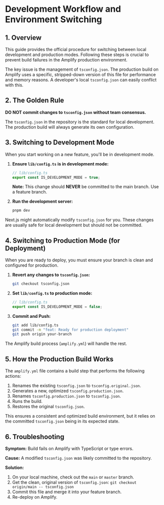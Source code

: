 # Development Workflow and Environment Switching

## 1. Overview

This guide provides the official procedure for switching between local development and production modes. Following these steps is crucial to prevent build failures in the Amplify production environment.

The key issue is the management of `tsconfig.json`. The production build on Amplify uses a specific, stripped-down version of this file for performance and memory reasons. A developer's local `tsconfig.json` can easily conflict with this.

## 2. The Golden Rule

**DO NOT commit changes to `tsconfig.json` without team consensus.**

The `tsconfig.json` in the repository is the standard for local development. The production build will always generate its own configuration.

## 3. Switching to Development Mode

When you start working on a new feature, you'll be in development mode.

1.  **Ensure `lib/config.ts` is in development mode:**

    ```typescript
    // lib/config.ts
    export const IS_DEVELOPMENT_MODE = true;
    ```

    **Note:** This change should **NEVER** be committed to the main branch. Use a feature branch.

2.  **Run the development server:**
    ```bash
    pnpm dev
    ```

Next.js might automatically modify `tsconfig.json` for you. These changes are usually safe for local development but should not be committed.

## 4. Switching to Production Mode (for Deployment)

When you are ready to deploy, you must ensure your branch is clean and configured for production.

1.  **Revert any changes to `tsconfig.json`:**
    ```bash
    git checkout tsconfig.json
    ```

2.  **Set `lib/config.ts` to production mode:**
    ```typescript
    // lib/config.ts
    export const IS_DEVELOPMENT_MODE = false;
    ```

3.  **Commit and Push:**
    ```bash
    git add lib/config.ts
    git commit -m "feat: Ready for production deployment"
    git push origin your-branch
    ```

The Amplify build process (`amplify.yml`) will handle the rest.

## 5. How the Production Build Works

The `amplify.yml` file contains a build step that performs the following actions:

1.  Renames the existing `tsconfig.json` to `tsconfig.original.json`.
2.  Generates a new, optimized `tsconfig.production.json`.
3.  Renames `tsconfig.production.json` to `tsconfig.json`.
4.  Runs the build.
5.  Restores the original `tsconfig.json`.

This ensures a consistent and optimized build environment, but it relies on the committed `tsconfig.json` being in its expected state.

## 6. Troubleshooting

**Symptom:** Build fails on Amplify with TypeScript or type errors.

**Cause:** A modified `tsconfig.json` was likely committed to the repository.

**Solution:**
1.  On your local machine, check out the `main` or `master` branch.
2.  Get the clean, original version of `tsconfig.json`: `git checkout origin/main -- tsconfig.json`
3.  Commit this file and merge it into your feature branch.
4.  Re-deploy on Amplify. 